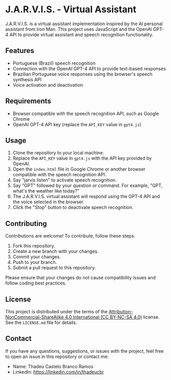 # J.A.R.V.I.S. - Virtual Assistant

J.A.R.V.I.S. is a virtual assistant implementation inspired by the AI personal assistant from Iron Man. This project uses JavaScript and the OpenAI GPT-4 API to provide virtual assistant and speech recognition functionality.

## Features

- Portuguese (Brazil) speech recognition
- Connection with the OpenAI GPT-4 API to provide text-based responses
- Brazilian Portuguese voice responses using the browser's speech synthesis API
- Voice activation and deactivation

## Requirements

- Browser compatible with the speech recognition API, such as Google Chrome
- OpenAI GPT-4 API key (replace the `API_KEY` value in `gpt4.js`)

## Usage

1. Clone the repository to your local machine.
2. Replace the `API_KEY` value in `gpt4.js` with the API key provided by OpenAI.
3. Open the `index.html` file in Google Chrome or another browser compatible with the speech recognition API.
4. Say "jarvis listen" to activate speech recognition.
5. Say "GPT" followed by your question or command. For example, "GPT, what's the weather like today?"
6. The J.A.R.V.I.S. virtual assistant will respond using the GPT-4 API and the voice selected in the browser.
7. Click the "Stop" button to deactivate speech recognition.

## Contributing

Contributions are welcome! To contribute, follow these steps:

1. Fork this repository.
2. Create a new branch with your changes.
3. Commit your changes.
4. Push to your branch.
5. Submit a pull request to this repository.

Please ensure that your changes do not cause compatibility issues and follow coding best practices.

## License

This project is distributed under the terms of the [Attribution-NonCommercial-ShareAlike 4.0 International (CC BY-NC-SA 4.0)](https://creativecommons.org/licenses/by-nc-sa/4.0/) license. See the `LICENSE.md` file for details.


## Contact

If you have any questions, suggestions, or issues with the project, feel free to open an issue in this repository or contact me:

- Name: Thadeu Castelo Branco Ramos
- LinkedIn: https://linkedin.com/in/thadeucbr

